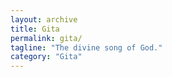 ```yaml
---
layout: archive
title: Gita
permalink: gita/
tagline: "The divine song of God."
category: "Gita"
---
```

